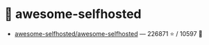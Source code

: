 # 👤 awesome-selfhosted

- [awesome-selfhosted/awesome-selfhosted](https://github.com/awesome-selfhosted/awesome-selfhosted) — 226871 ⭐️ / 10597 🍴
